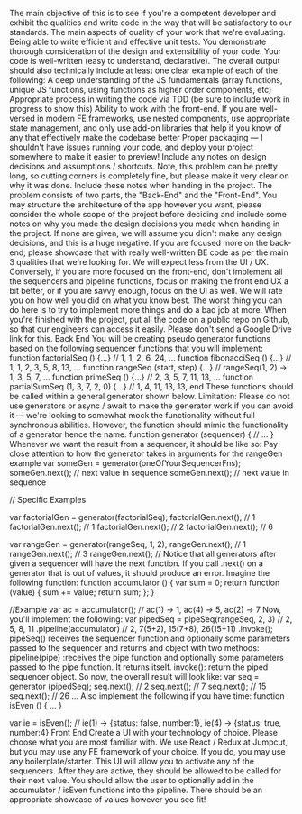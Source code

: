 The main objective of this is to see if you're a competent developer and exhibit the qualities and write code in the way that will be satisfactory to our standards.
The main aspects of quality of your work that we're evaluating.
Being able to write efficient and effective unit tests.
You demonstrate thorough consideration of the design and extensibility of your code.
Your code is well-written (easy to understand, declarative).
The overall output should also technically include at least one clear example of each of the following:
A deep understanding of the JS fundamentals (array functions, unique JS functions, using functions as higher order components, etc)
Appropriate process in writing the code via TDD (be sure to include work in progress to show this)
Ability to work with the front-end. If you are well-versed in modern FE frameworks, use nested components, use appropriate state management, and only use add-on libraries that help if you know of any that effectively make the codebase better
Proper packaging — I shouldn't have issues running your code, and deploy your project somewhere to make it easier to preview!
Include any notes on design decisions and assumptions / shortcuts.
Note, this problem can be pretty long, so cutting corners is completely fine, but please make it very clear on why it was done. Include these notes when handing in the project.
The problem consists of two parts, the "Back-End" and the "Front-End".
You may structure the architecture of the app however you want, please consider the whole scope of the project before deciding and include some notes on why you made the design decisions you made when handing in the project. If none are given, we will assume you didn't make any design decisions, and this is a huge negative.
If you are focused more on the back-end, please showcase that with really well-written BE code as per the main 3 qualities that we're looking for. We will expect less from the UI / UX.
Conversely, if you are more focused on the front-end, don't implement all the sequencers and pipeline functions, focus on making the front end UX a bit better, or if you are savvy enough, focus on the UI as well.
We will rate you on how well you did on what you know best. The worst thing you can do here is to try to implement more things and do a bad job at more.
When you're finished with the project, put all the code on a public repo on Github, so that our engineers can access it easily. Please don't send a Google Drive link for this.
Back End
You will be creating pseudo generator functions based on the following sequencer functions that you will implement:
function factorialSeq () {...} // 1, 1, 2, 6, 24, ...
function fibonacciSeq () {...} // 1,	1, 2, 3, 5, 8, 13, ... 
function rangeSeq (start, step) {...} // rangeSeq(1, 2) -> 1, 3, 5, 7, ...
function primeSeq () {...} // 2,	3, 5, 7, 11, 13, ...
function partialSumSeq (1, 3, 7, 2, 0) {...} // 1, 4, 11, 13, 13, end
These functions should be called within a general generator shown below.
Limitation: Please do not use generators or async / await to make the generator work if you can avoid it — we're looking to somewhat mock the functionality without full synchronous abilities. However, the function should mimic the functionality of a generator hence the name.
function generator (sequencer) {
  // ...
}
Whenever we want the result from a sequencer, it should be like so:
Pay close attention to how the generator takes in arguments for the rangeGen example
var someGen = generator(oneOfYourSequencerFns);
someGen.next(); // next value in sequence
someGen.next(); // next value in sequence


// Specific Examples


var factorialGen = generator(factorialSeq);
factorialGen.next(); // 1
factorialGen.next(); // 1
factorialGen.next(); // 2
factorialGen.next(); // 6


var rangeGen = generator(rangeSeq, 1, 2);
rangeGen.next(); // 1
rangeGen.next(); // 3
rangeGen.next(); //
Notice that all generators after given a sequencer will have the next function.
If you call .next() on a generator that is out of values, it should produce an error.
Imagine the following function:
function accumulator () {
  var sum = 0;
  return function (value) {
    sum += value;
    return sum;
  };
}


//Example
var ac = accumulator(); // ac(1) -> 1, ac(4) -> 5, ac(2) -> 7
Now, you'll implement the following:
var pipedSeq = pipeSeq(rangeSeq, 2, 3) // 2, 5, 8, 11
      .pipeline(accumulator) // 2, 7(5+2), 15(7+8), 26(15+11)
      .invoke();
pipeSeq() receives the sequencer function and optionally some parameters passed to the sequencer and returns and object with two methods:
pipeline(pipe) :receives the pipe function and optionally some parameters passed to the pipe function. It returns itself.
invoke(): return the piped sequencer object.
So now, the overall result will look like:
var seq = generator (pipedSeq);
seq.next(); // 2
seq.next(); // 7
seq.next(); // 15
seq.next(); // 26
...
Also implement the following if you have time:
function isEven () { ... }


var ie = isEven();
// ie(1) -> {status: false, number:1}, ie(4) -> {status: true, number:4}
Front End
Create a UI with your technology of choice. Please choose what you are most familiar with.
We use React / Redux at Jumpcut, but you may use any FE framework of your choice. If you do, you may use any boilerplate/starter.
This UI will allow you to activate any of the sequencers. After they are active, they should be allowed to be called for their next value.
You should allow the user to optionally add in the accumulator / isEven functions into the pipeline.
There should be an appropriate showcase of values however you see fit!


